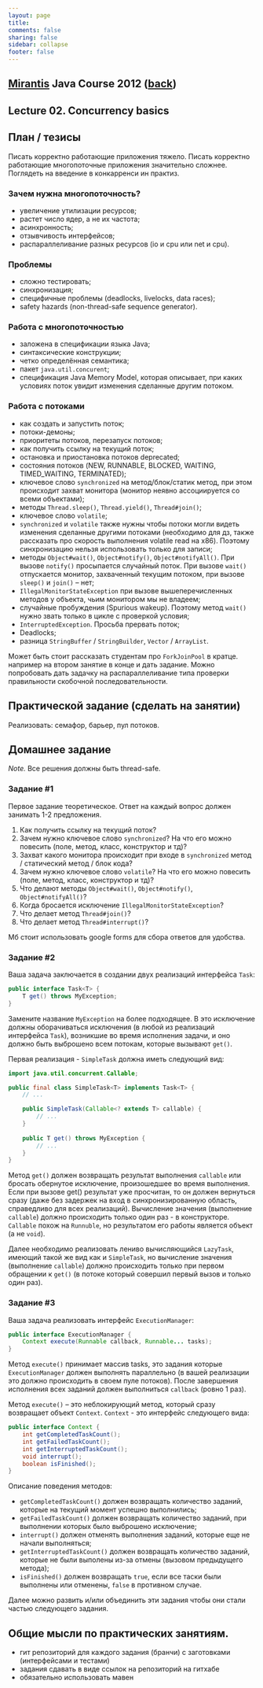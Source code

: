 ```yaml
---                                                                                                                     
layout: page                                                                                                            
title:                                                                                                                  
comments: false                                                                                                         
sharing: false                                                                                                          
sidebar: collapse
footer: false                                                                                                           
---
```

## [Mirantis](http://www.mirantis.com) Java Course 2012 ([back](index.html))
## Lecture 02. Concurrency basics

## План / тезисы

Писать корректно работающие приложения тяжело. 
Писать корректно работающие многопоточные приложения значительно сложнее. 
Поглядеть на введение в конкарренси ин практиз.

### Зачем нужна многопоточность?
* увеличение утилизации ресурсов;  
* растет число ядер, а не их частота;
* асинхронность; 
* отзывчивость интерфейсов; 
* распараллеливание разных ресурсов (io и cpu или net и cpu).

### Проблемы

* сложно тестировать;
* синхронизация;
* специфичные проблемы (deadlocks, livelocks, data races);
* safety hazards (non-thread-safe sequence generator).

### Работа с многопоточностью

* заложена в спецификации языка Java;
* синтаксические конструкции;
* четко определённая семантика;
* пакет `java.util.concurent`;
* спецификация Java Memory Model, которая описывает, при каких условиях поток увидит изменения сделанные другим потоком.

### Работа с потоками

* как создать и запустить поток;
* потоки-демоны;
* приоритеты потоков, перезапуск потоков;
* как получить ссылку на текущий поток;
* остановка и приостановка потоков deprecated;
* состояния потоков (NEW, RUNNABLE, BLOCKED, WAITING, TIMED_WAITING, TERMINATED);
* ключевое слово `synchronized` на метод/блок/статик метод, при этом происходит захват монитора (монитор неявно ассоциируется со всеми объектами);
* методы `Thread.sleep()`, `Thread.yield()`,  `Thread#join()`;
* ключевое слово `volatile`;
* `synchronized` и `volatile` также нужны чтобы потоки могли видеть изменения сделанные другими потоками (необходимо для дз, также рассказать про скорость выполнения volatile read на x86).  Поэтому синхронизацию нельзя использовать только для записи;
* методы `Object#wait()`, `Object#notify()`, `Object#notifyAll()`. При вызове `notify()` просыпается случайный поток. При вызове `wait()` отпускается монитор, захваченный текущим потоком, при вызове `sleep()` и `join()` – нет;
* `IllegalMonitorStateException` при вызове вышеперечисленных методов у объекта, чьим монитором мы не владеем;
* случайные пробуждения (Spurious wakeup).  Поэтому метод `wait()` нужно звать только в цикле с проверкой условия;
* `InterruptedException`. Просьба прервать поток;
* Deadlocks;
* разница `StringBuffer` / `StringBuilder`, `Vector` / `ArrayList`.

Может быть стоит рассказать студентам про `ForkJoinPool` в кратце. например на втором занятие в конце и дать задание. Можно попробовать дать задачку на распараллеливание типа проверки правильности скобочной последовательности.

## Практической задание (сделать на занятии)
 
Реализовать: семафор, барьер, пул потоков.

## Домашнее задание

*Note.* Все решения должны быть thread-safe. 

### Задание #1

Первое задание теоретическое. Ответ на каждый вопрос должен занимать 1-2 предложения. 

1. Как получить ссылку на текущий поток?
2. Зачем нужно ключевое слово `synchronized`? На что его можно повесить (поле, метод, класс, конструктор и тд)?
3. Захват какого монитора происходит при входе в `synchronized` метод / статический метод / блок кода?
4. Зачем нужно ключевое слово `volatile`? На что его можно повесить (поле, метод, класс, конструктор и тд)?
5. Что делают методы `Object#wait()`, `Object#notify()`, `Object#notifyAll()`?
6. Когда бросается исключение `IllegalMonitorStateException`?
7. Что делает метод `Thread#join()`?
8. Что делает метод `Thread#interrupt()`?

Мб стоит использовать google forms для сбора ответов для удобства.

### Задание #2 

Ваша задача заключается в создании двух реализаций интерфейса `Task`:

```java
public interface Task<T> {
    T get() throws MyException;
}
```

Замените название `MyException` на более подходящее. В это исключение должны оборачиваться исключения 
(в любой из реализаций интерфейса `Task`), возникшие во время исполнения задачи, 
и оно должно быть выброшено всем потокам, которые вызывают `get()`.

Первая реализация - `SimpleTask` должна иметь следующий вид:

```java
import java.util.concurrent.Callable;

public final class SimpleTask<T> implements Task<T> {
    // ...

    public SimpleTask(Callable<? extends T> callable) {
        // ...
    }
    
    public T get() throws MyException {
        // ...
    }
}
```

Метод `get()` должен возвращать результат выполнения `callable` или бросать обернутое исключение,
произошедшее во время выполнения. Если при вызове get() результат уже просчитан, то он должен вернуться сразу
(даже без задержек на вход в синхронизированную область, справедливо для всех реализаций). 
Вычисление значения (выполнение `callable`) должно происходить только один раз - в конструкторе.
`Callable` похож на `Runnuble`, но результатом его работы является объект (а не `void`). 

Далее необходимо реализовать лениво вычисляющийся `LazyTask`, имеющий такой же вид как и `SimpleTask`,
но вычисление значения (выполнение `callable`) должно происходить только при первом обращении к `get()`
(в потоке который совершил первый вызов и только один раз).
   

### Задание #3 
Ваша задача реализовать интерфейс `ExecutionManager`: 

```java
public interface ExecutionManager {
    Context execute(Runnable callback, Runnable... tasks);
}
```

Метод `execute()` принимает массив tasks, это задания которые `ExecutionManager` должен выполнять параллельно
(в вашей реализации это должно происходить в своем пуле потоков). 
После завершения исполнения всех заданий должен выполниться `callback` (ровно 1 раз). 

Метод `execute()` – это неблокирующий метод, который сразу возвращает объект `Context`.
`Context` - это интерфейс следующего вида: 

```java
public interface Context {
    int getCompletedTaskCount(); 
    int getFailedTaskCount(); 
    int getInterruptedTaskCount(); 
    void interrupt(); 
    boolean isFinished(); 
}
```
Описание поведения методов:

* `getCompletedTaskCount()` должен возвращать количество заданий, которые на текущий момент успешно выполнились;
* `getFailedTaskCount()` должен возвращать количество заданий, при выполнении которых было выброшено исключение; 
* `interrupt()` должен отменять выполнения заданий, которые еще не начали выполняться;
* `getInterruptedTaskCount()` должен возвращать количество заданий, которые не были выполены из-за отмены (вызовом предыдущего метода); 
* `isFinished()` должен возвращать `true`, если все таски были выполнены или отменены, `false` в противном случае.  

Далее можно развить и/или объединить эти задания чтобы они стали частью следующего задания.

## Общие мысли по практических занятиям.

* гит репозиторий для каждого задания (бранчи) с заготовками (интерфейсами и тестами)
* задания сдавать в виде ссылок на репозиторий на гитхабе
* обязательно использовать мавен
